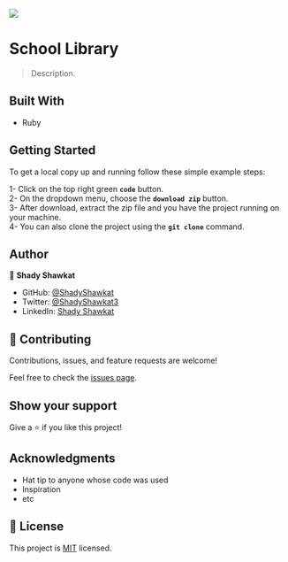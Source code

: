 ![](https://img.shields.io/badge/Microverse-blueviolet)

# School Library

> Description.

## Built With

- Ruby

## Getting Started

To get a local copy up and running follow these simple example steps:

1- Click on the top right green **`code`** button.<br>
2- On the dropdown menu, choose the **`download zip`** button.<br>
3- After download, extract the zip file and you have the project running on your machine.<br>
4- You can also clone the project using the **`git clone`** command.<br>

## Author

👤 **Shady Shawkat**

- GitHub: [@ShadyShawkat](https://github.com/ShadyShawkat)
- Twitter: [@ShadyShawkat3](https://twitter.com/ShadyShawkat3)
- LinkedIn: [Shady Shawkat](https://linkedin.com/in/Shady-Shawkat)

## 🤝 Contributing

Contributions, issues, and feature requests are welcome!

Feel free to check the [issues page](../../issues/).

## Show your support

Give a ⭐️ if you like this project!

## Acknowledgments

- Hat tip to anyone whose code was used
- Inspiration
- etc

## 📝 License

This project is [MIT](./MIT.md) licensed.
